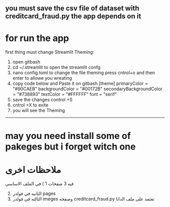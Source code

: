 ## you must save the csv file of dataset with creditcard_fraud.py the app depends on it
# for run the app 
first thing must change Streamlit Theming:
1) open gitbash
2) cd ~/.streamlit
to open the streamlit confg
3) nano config.toml
to change the file theming press cntrol+o and then enter to allowe you wreating
4) copy code below and Paste it on gitbash
   [theme]
primaryColor = "#90CAEB"
backgroundColor = "#00172B"
secondaryBackgroundColor = "#738893"
textColor = "#FFFFFF"
font = "serif"
5) save the changes control +S
6) cntrol +X to exite
7) you will see the Theming
______________________________________________________________________________________________________________________
# may you need install some of pakeges but i forget witch one
# ملاحظات اخرى 
فيه 3 صفحات
1 ) في الملف الاساسي 
 
2) الثانيه في فولدر pages
3) الثالثه في فولدر imeges 
    وصفحه  creditcard_fraud.py تعتمد على ملف الداتا 

